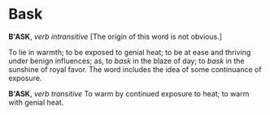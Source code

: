 # Bask

**B'ASK**, _verb intransitive_ \[The origin of this word is not obvious.\]

To lie in warmth; to be exposed to genial heat; to be at ease and thriving under benign influences; as, to _bask_ in the blaze of day; to _bask_ in the sunshine of royal favor. The word includes the idea of some continuance of exposure.

**B'ASK**, _verb transitive_ To warm by continued exposure to heat; to warm with genial heat.